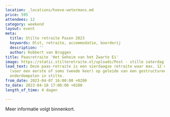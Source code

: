 ```yaml
---
location: _locations/hoeve-wetermans.md
price: 595
attendees: 12
category: weekend
layout: event
meta:
  title: Stilte retraite Pasen 2023
  keywords: Olst, retraite, accommodatie, boerderij
  description: ''
  author: Robbert van Bruggen
title: Paasretraite 'Het Geheim van het Zwarte Ei'
image: https://static.stilteretraite.nl/uploads/Post - stille zaterdag 2020.jpg
lead_text: Deze paas-retraite is een vierdaagse retraite waar max. 12 deelnemers zich
  (voor een eerste of soms tweede keer) op geleide van een gestructureerd dagprogramma
  onderdompelen in stilte.
from_date: 2023-04-07 16:00:00 +0200
to_date: 2023-04-10 17:00:00 +0200
length_of_time: 4 dagen

---
```

Meer informatie volgt binnenkort.